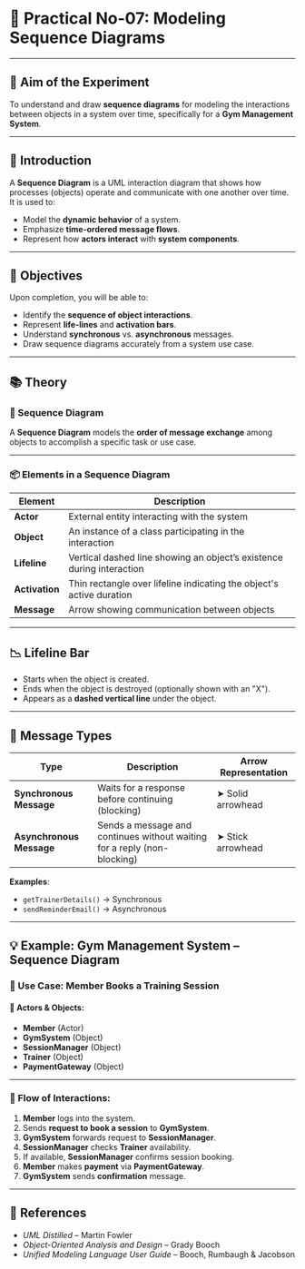 # 🎯 Practical No-07: Modeling Sequence Diagrams

---

## 🧪 Aim of the Experiment
To understand and draw **sequence diagrams** for modeling the interactions between objects in a system over time, specifically for a **Gym Management System**.

---

## 📝 Introduction
A **Sequence Diagram** is a UML interaction diagram that shows how processes (objects) operate and communicate with one another over time.  
It is used to:
- Model the **dynamic behavior** of a system.
- Emphasize **time-ordered message flows**.
- Represent how **actors interact** with **system components**.

---

## 🎯 Objectives
Upon completion, you will be able to:
- Identify the **sequence of object interactions**.
- Represent **life-lines** and **activation bars**.
- Understand **synchronous** vs. **asynchronous** messages.
- Draw sequence diagrams accurately from a system use case.

---

## 📚 Theory

### 🔷 Sequence Diagram
A **Sequence Diagram** models the **order of message exchange** among objects to accomplish a specific task or use case.

---

### 📦 Elements in a Sequence Diagram

| Element        | Description                                                                 |
|----------------|-----------------------------------------------------------------------------|
| **Actor**      | External entity interacting with the system                                 |
| **Object**     | An instance of a class participating in the interaction                     |
| **Lifeline**   | Vertical dashed line showing an object’s existence during interaction       |
| **Activation** | Thin rectangle over lifeline indicating the object's active duration        |
| **Message**    | Arrow showing communication between objects                                 |

---

## 📉 Lifeline Bar
- Starts when the object is created.  
- Ends when the object is destroyed (optionally shown with an "X").  
- Appears as a **dashed vertical line** under the object.

---

## 📨 Message Types

| Type                   | Description                                                                 | Arrow Representation      |
|------------------------|-----------------------------------------------------------------------------|----------------------------|
| **Synchronous Message** | Waits for a response before continuing (blocking)                          | ➤ Solid arrowhead          |
| **Asynchronous Message** | Sends a message and continues without waiting for a reply (non-blocking) | ➤ Stick arrowhead          |

**Examples**:
- `getTrainerDetails()` → Synchronous  
- `sendReminderEmail()` → Asynchronous

---

## 💡 Example: Gym Management System – Sequence Diagram

### 📌 Use Case: Member Books a Training Session

#### 👥 Actors & Objects:
- **Member** (Actor)  
- **GymSystem** (Object)  
- **SessionManager** (Object)  
- **Trainer** (Object)  
- **PaymentGateway** (Object)

---

### 🧭 Flow of Interactions:

1. **Member** logs into the system.  
2. Sends **request to book a session** to **GymSystem**.  
3. **GymSystem** forwards request to **SessionManager**.  
4. **SessionManager** checks **Trainer** availability.  
5. If available, **SessionManager** confirms session booking.  
6. **Member** makes **payment** via **PaymentGateway**.  
7. **GymSystem** sends **confirmation** message.

---

## 📖 References

- *UML Distilled* – Martin Fowler  
- *Object-Oriented Analysis and Design* – Grady Booch  
- *Unified Modeling Language User Guide* – Booch, Rumbaugh & Jacobson
